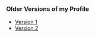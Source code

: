 ### Older Versions of my Profile

<ul>
    <li><a href="./Codes/Older Versions/Version1.md">Version 1</a></li>
    <li><a href="./Codes/Older Versions/Version2.md">Version 2</a></li>
</ul>

